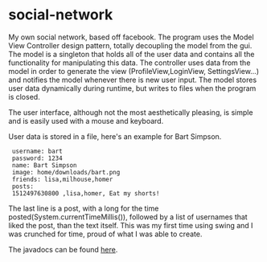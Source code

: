 # social-network
My own social network, based off facebook.
The program uses the Model View Controller design pattern, totally decoupling the model from the gui.
The model is a singleton that holds all of the user data and contains all the functionality for manipulating this data.
The controller uses data from the model in order to generate the view (ProfileView,LoginView, SettingsView...)
and notifies the model whenever there is new user input. The model stores user data dynamically during runtime,
but writes to files when the program is closed.

The user interface, although not the most aesthetically pleasing, is simple and is easily used with a mouse and keyboard.

User data is stored in a file, here's an example for Bart Simpson.

     username: bart
     password: 1234
     name: Bart Simpson
     image: home/downloads/bart.png
     friends: lisa,milhouse,homer
     posts:
     1512497630800 ,lisa,homer, Eat my shorts!

The last line is a post, with a long for the time posted(System.currentTimeMillis()), followed by a list of usernames that liked the post, than the text itself.
This was my first time using swing and I was crunched for time, proud of what I was able to create.

The javadocs can be found [here](https://jaketerrito.github.io/social-network/index.html).
